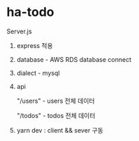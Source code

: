 # ha-todo

Server.js

1. express 적용

2. database - AWS RDS database connect

3. dialect - mysql

4. api

   "/users" - users 전체 데이터

   "/todos" - todos 전체 데이터

5. yarn dev : client && sever 구동
